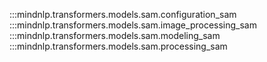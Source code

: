 :::mindnlp.transformers.models.sam.configuration_sam
:::mindnlp.transformers.models.sam.image_processing_sam
:::mindnlp.transformers.models.sam.modeling_sam
:::mindnlp.transformers.models.sam.processing_sam